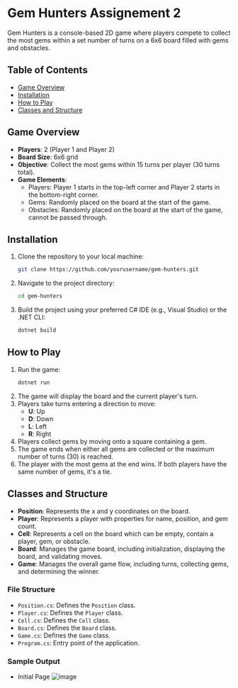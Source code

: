 # Gem Hunters Assignement 2

Gem Hunters is a console-based 2D game where players compete to collect the most gems within a set number of turns on a 6x6 board filled with gems and obstacles.

## Table of Contents

- [Game Overview](#game-overview)
- [Installation](#installation)
- [How to Play](#how-to-play)
- [Classes and Structure](#classes-and-structure)

## Game Overview

- **Players**: 2 (Player 1 and Player 2)
- **Board Size**: 6x6 grid
- **Objective**: Collect the most gems within 15 turns per player (30 turns total).
- **Game Elements**:
  - Players: Player 1 starts in the top-left corner and Player 2 starts in the bottom-right corner.
  - Gems: Randomly placed on the board at the start of the game.
  - Obstacles: Randomly placed on the board at the start of the game, cannot be passed through.

## Installation

1. Clone the repository to your local machine:
    ```sh
    git clone https://github.com/yourusername/gem-hunters.git
    ```
2. Navigate to the project directory:
    ```sh
    cd gem-hunters
    ```
3. Build the project using your preferred C# IDE (e.g., Visual Studio) or the .NET CLI:
    ```sh
    dotnet build
    ```

## How to Play

1. Run the game:
    ```sh
    dotnet run
    ```
2. The game will display the board and the current player's turn.
3. Players take turns entering a direction to move:
    - **U**: Up
    - **D**: Down
    - **L**: Left
    - **R**: Right
4. Players collect gems by moving onto a square containing a gem.
5. The game ends when either all gems are collected or the maximum number of turns (30) is reached.
6. The player with the most gems at the end wins. If both players have the same number of gems, it's a tie.

## Classes and Structure

- **Position**: Represents the x and y coordinates on the board.
- **Player**: Represents a player with properties for name, position, and gem count.
- **Cell**: Represents a cell on the board which can be empty, contain a player, gem, or obstacle.
- **Board**: Manages the game board, including initialization, displaying the board, and validating moves.
- **Game**: Manages the overall game flow, including turns, collecting gems, and determining the winner.

### File Structure

- `Position.cs`: Defines the `Position` class.
- `Player.cs`: Defines the `Player` class.
- `Cell.cs`: Defines the `Cell` class.
- `Board.cs`: Defines the `Board` class.
- `Game.cs`: Defines the `Game` class.
- `Program.cs`: Entry point of the application.

### Sample Output

- Initial Page
  ![image](https://github.com/Yogesh-333/Gem-Hunters-Assignement-2/assets/69694320/e821cf1c-43f5-4cae-bb53-568a70bf759f)


